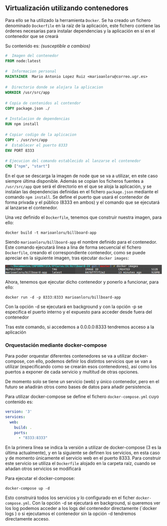 ## Virtualización utilizando contenedores

Para ello se ha utilizado la herramienta `Docker`. Se ha creado un fichero denominado `Dockerfile` en la raíz de la aplicación, este fichero contiene las órdenes necesarias para instalar dependencias y la aplicación en sí en el contenedor que se creará

Su contenido es: *(susceptible a cambios)*

```dockerfile
#  Imagen del contenedor
FROM node:latest

#  Informacion personal
MAINTAINER  Mario Antonio Lopez Ruiz <marioanloru@correo.ugr.es>

#  Directorio donde se alojara la aplicacion
WORKDIR /usr/src/app

# Copia de contenidos al contendor
COPY package.json ./

# Instalacion de dependencias
RUN npm install

# Copiar codigo de la aplicacion
COPY . /usr/src/app  
#  Establecer el puerto 8333
ENV PORT 8333

# Ejecucion del comando establecido al lanzarse el contenedor
CMD ["npm", "start"]

```

En el que se descarga la imagen de node que se va a utilizar, en este caso siempre última disponible. Además se copian los ficheros fuentes a `/usr/src/app` que será el directorio en el que se aloja la aplicación, y se instalan las dependencias definidas en el fichero `package.json` mediante el comando `npm install`. Se define el puerto que usará el contenedor de forma privada y el público (8333 en ambos) y el comando que se ejecutará al lanzarse el contenedor.

Una vez definido el `Dockerfile`, tenemos que construir nuestra imagen, para ello:

`docker build -t marioanloru/billboard-app`

Siendo `marioanloru/billboard-app` el nombre definido para el contenedor. Este comando ejecutará linea a lina de forma secuencial el fichero `Dockerfile`, creando el correspondiente contenedor, como se puede apreciar en la siguiente imagen, tras ejecutar `docker images`:

![](https://github.com/marioanloru/Billboard-IV/blob/master/docs/img/docker-images.png)

Ahora, tenemos que ejecutar dicho contenedor y ponerlo a funcionar, para ello:

`docker run -d -p 8333:8333 marioanloru/billboard-app`

Con la opción -d se ejecutará en background y con la opción -p se especifica el puerto interno y el expuesto para acceder desde fuera del contenedor

Tras este comando, si accedemos a 0.0.0.0:8333 tendremos acceso a la aplicación

### Orquestación mediante docker-compose

Para poder orquestar diferentes contenedores se va a utilizar docker-compose, con ello, podemos definir los distintos servicios que se van a utilizar (especificando como se crearán esos contenedores), así como los puertos a exponer de cada servicio y multitud de otras opciones.

De momento solo se tiene un servicio (web) y único contenedor, pero en el futuro se añadirán otros como bases de datos para añadir persistencia.

Para utilizar docker-compose se define el fichero `docker-compose.yml` cuyo contenido es:

```yml
version: '3'
services:
  web:
    build: .
    ports:
      - "8333:8333"
```

En la primera línea se indica la versión a utilizar de docker-compose (3 es la última actualmente), y en la siguiente se definen los servicios, en esta caso y de momento únicamente el servicio web en el puerto 8333. Para construir este servicio se utiliza el `Dockerfile` alojado en la carpeta raíz, cuando se añadan otros servicios se modificará

Para ejecutar el docker-compose:

`docker-compose up -d`

Esto construirá todos los servicios y lo configurado en el ficher `docker-compose.yml`. Con la opción -d se ejecutará en background, si queremos ver los log podemos acceder a los logs del contenedor directamente (`docker logs <NAME>) o si ejecutamos el contenedor sin la opción -d tendremos directamente acceso.